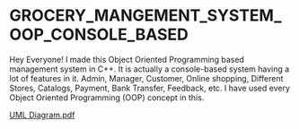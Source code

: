 # GROCERY_MANGEMENT_SYSTEM_OOP_CONSOLE_BASED
 Hey Everyone!  I made this Object Oriented Programming based management system in C++. It is actually a console-based system having a lot of features in it.  Admin, Manager, Customer, Online shopping, Different Stores, Catalogs, Payment, Bank Transfer, Feedback, etc.  I have used every Object Oriented Programming (OOP) concept in this.
 
[UML Diagram.pdf](https://github.com/MuhammadAliAhson/GROCERY_MANAGEMENT_SYSTEM_OOP_CONSOLE_BASED/files/11669429/UML.Diagram.pdf)
